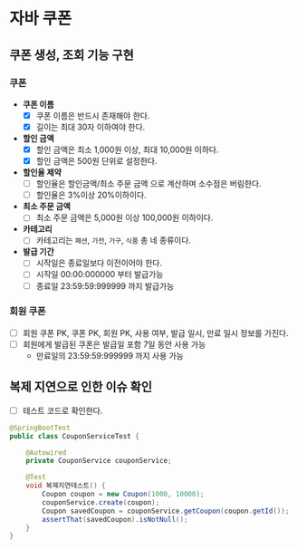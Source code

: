 # 자바 쿠폰

## 쿠폰 생성, 조회 기능 구현

### 쿠폰

* **쿠폰 이름**
  * [x] 쿠폰 이름은 반드시 존재해야 한다.
  * [x] 길이는 최대 30자 이하여야 한다.
* **할인 금액**
  * [x] 할인 금액은 최소 1,000원 이상, 최대 10,000원 이하다.
  * [x] 할인 금액은 500원 단위로 설정한다.
* **할인율 제약**
  * [ ] 할인율은 할인금액/최소 주문 금액 으로 계산하며 소수점은 버림한다.
  * [ ] 할인율은 3%이상 20%이하이다.
* **최소 주문 금액**
  * [ ] 최소 주문 금액은 5,000원 이상 100,000원 이하이다.
* **카테고리**
  * [ ] 카테고리는 `패션`, `가전`, `가구`, `식품` 총 네 종류이다.
* **발급 기간**
  * [ ] 시작일은 종료일보다 이전이어야 한다.
  * [ ] 시작일 00:00:000000 부터 발급가능
  * [ ] 종료일 23:59:59:999999 까지 발급가능

### 회원 쿠폰

* [ ] 회원 쿠폰 PK, 쿠폰 PK, 회원 PK, 사용 여부, 발급 일시, 만료 일시 정보를 가진다.
* [ ] 회원에게 발급된 쿠폰은 발급일 포함 7일 동안 사용 가능
  * 만료일의 23:59:59:999999 까지 사용 가능

## 복제 지연으로 인한 이슈 확인

* [ ] 테스트 코드로 확인한다.

```java
@SpringBootTest
public class CouponServiceTest {

    @Autowired
    private CouponService couponService;

    @Test
    void 복제지연테스트() {
        Coupon coupon = new Coupon(1000, 10000);
        couponService.create(coupon);
        Coupon savedCoupon = couponService.getCoupon(coupon.getId());
        assertThat(savedCoupon).isNotNull();
    }
}
```
